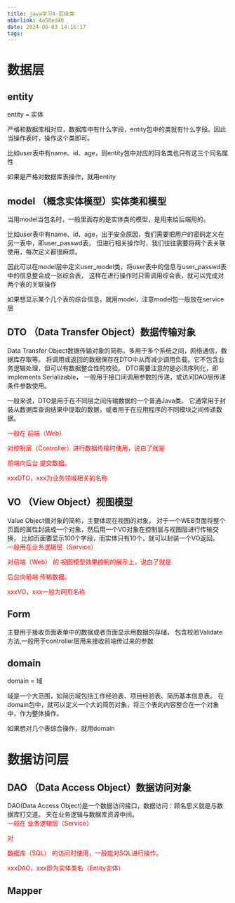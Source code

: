 ```yaml
---
title: java学习4-层级类
abbrlink: 4a58ed40
date: 2024-06-03 14:16:17
tags:
---
```



# 数据层

## entity

  entity = 实体
  
  严格和数据库相对应，数据库中有什么字段，entity包中的类就有什么字段。因此当操作表时，操作这个类即可。
  
  比如user表中有name、id、age，则entity包中对应的同名类也只有这三个同名属性
  
  如果是严格对数据库表操作，就用entity
  
  

## model  （概念实体模型）实体类和模型

  当用model当包名时，一般里面存的是实体类的模型，是用来给后端用的。

  比如user表中有name、id、age，出于安全原因，我们需要把用户的密码定义在另一表中，即user_passwd表，
  但进行相关操作时，我们往往需要将两个表关联使用，每次定义都很麻烦。

  因此可以在model层中定义user_model类，将user表中的信息与user_passwd表中的信息整合成一张综合表，
  这样在进行操作时只需调用综合表，就可以完成对两个表的关联操作

  如果想显示某个几个表的综合信息，就用model，注意model包一般放在service层

## DTO （Data Transfer Object）数据传输对象

   Data Transfer Object数据传输对象的简称，多用于多个系统之间，网络通信，数据库存取等。
   将调用或返回的数据保存在DTO中从而减少调用负载。它不包含业务逻辑处理，但可以有数据整合性的校验。
   DTO需要注意的是必须序列化，即implements Serializable，
   一般用于接口间调用参数的传递，或访问DAO层传递条件参数使用。
   
   一般来说，DTO是用于在不同层之间传输数据的一个普通Java类。
   它通常用于封装从数据库查询结果中提取的数据，或者用于在应用程序的不同模块之间传递数据。
   

   
  <font color="red"> 

  一般在 前端（Web） 
   
   对控制层（Controller）进行数据传输时使用，说白了就是
   
   前端向后台
   提交数据。
   
   xxxDTO，xxx为业务领域相关的名称
   </font>

   

## VO （View Object）视图模型

   Value Object值对象的简称，主要体现在视图的对象，
   对于一个WEB页面将整个页面的属性封装成一个对象，然后用一个VO对象在控制层与视图层进行传输交换，
   比如页面要显示100个字段，而实体只有10个，就可以封装一个VO返回。
<font color="red">   
   一般用在业务逻辑层（Service） 
   
   对前端（Web） 的 视图模型效果控制的展示上，说白了就是
   
   后台向前端
   传输数据。
   
   xxxVO，xxx一般为网页名称
</font>   
   
## Form

   主要用于接收页面表单中的数据或者页面显示用数据的存储，
   包含校验Validate方法,一般用于controller层用来接收前端传过来的参数   
   
   
## domain
  domain = 域
  
  域是一个大范围，如简历域包括工作经验表、项目经验表、简历基本信息表。 
  在domain包中，就可以定义一个大的简历对象，将三个表的内容整合在一个对象中，作为整体操作。  
  
  如果想对几个表综合操作，就用domain
   
 
  
# 数据访问层  


## DAO （Data Access Object）数据访问对象
   
   DAO(Data Access Object)是一个数据访问接口，数据访问：顾名思义就是与数据库打交道。
   夹在业务逻辑与数据库资源中间。
<font color="red">  
   一般在 业务逻辑层（Service） 

  对

  数据库（SQL） 的访问时使用，一般能对SQL进行操作。

  xxxDAO，xxx即为实体类名（Entity实体）   
</font>    


## Mapper